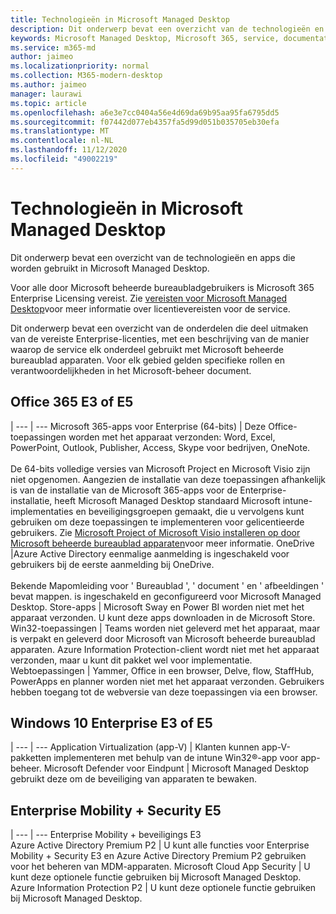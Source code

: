 ```yaml
---
title: Technologieën in Microsoft Managed Desktop
description: Dit onderwerp bevat een overzicht van de technologieën en apps die worden gebruikt in Microsoft Managed Desktop.
keywords: Microsoft Managed Desktop, Microsoft 365, service, documentatie
ms.service: m365-md
author: jaimeo
ms.localizationpriority: normal
ms.collection: M365-modern-desktop
ms.author: jaimeo
manager: laurawi
ms.topic: article
ms.openlocfilehash: a6e3e7cc0404a56e4d69da69b95aa95fa6795dd5
ms.sourcegitcommit: f07442d077eb4357fa5d99d051b035705eb30efa
ms.translationtype: MT
ms.contentlocale: nl-NL
ms.lasthandoff: 11/12/2020
ms.locfileid: "49002219"
---
```

# <a name="microsoft-managed-desktop-technologies"></a>Technologieën in Microsoft Managed Desktop

Dit onderwerp bevat een overzicht van de technologieën en apps die worden gebruikt in Microsoft Managed Desktop.

<!-- Microsoft 365 E5; Device as a Service -->
<!-- in O365 table, standard suite, removed this sentence "Please see the Installation of Project/Visio 64bit Click to Run Addendum for important deployment instructions. -->

Voor alle door Microsoft beheerde bureaubladgebruikers is Microsoft 365 Enterprise Licensing vereist. Zie [vereisten voor Microsoft Managed Desktop](../get-ready/prerequisites.md)voor meer informatie over licentievereisten voor de service.

Dit onderwerp bevat een overzicht van de onderdelen die deel uitmaken van de vereiste Enterprise-licenties, met een beschrijving van de manier waarop de service elk onderdeel gebruikt met Microsoft beheerde bureaublad apparaten. Voor elk gebied gelden specifieke rollen en verantwoordelijkheden in het Microsoft-beheer document. 

## <a name="office-365-e3-or-e5"></a>Office 365 E3 of E5
 |
 --- | ---
Microsoft 365-apps voor Enterprise (64-bits) | Deze Office-toepassingen worden met het apparaat verzonden: Word, Excel, PowerPoint, Outlook, Publisher, Access, Skype voor bedrijven, OneNote.<br><br>De 64-bits volledige versies van Microsoft Project en Microsoft Visio zijn niet opgenomen. Aangezien de installatie van deze toepassingen afhankelijk is van de installatie van de Microsoft 365-apps voor de Enterprise-installatie, heeft Microsoft Managed Desktop standaard Microsoft intune-implementaties en beveiligingsgroepen gemaakt, die u vervolgens kunt gebruiken om deze toepassingen te implementeren voor gelicentieerde gebruikers. Zie [Microsoft Project of Microsoft Visio installeren op door Microsoft beheerde bureaublad apparaten](../get-started/project-visio.md)voor meer informatie.
OneDrive |Azure Active Directory eenmalige aanmelding is ingeschakeld voor gebruikers bij de eerste aanmelding bij OneDrive.<br><br>Bekende Mapomleiding voor ' Bureaublad ', ' document ' en ' afbeeldingen ' bevat mappen. is ingeschakeld en geconfigureerd voor Microsoft Managed Desktop.
Store-apps |    Microsoft Sway en Power BI worden niet met het apparaat verzonden. U kunt deze apps downloaden in de Microsoft Store.
Win32-toepassingen |    Teams worden niet geleverd met het apparaat, maar is verpakt en geleverd door Microsoft van Microsoft beheerde bureaublad apparaten. Azure Information Protection-client wordt niet met het apparaat verzonden, maar u kunt dit pakket wel voor implementatie.
Webtoepassingen |  Yammer, Office in een browser, Delve, flow, StaffHub, PowerApps en planner worden niet met het apparaat verzonden. Gebruikers hebben toegang tot de webversie van deze toepassingen via een browser.


## <a name="windows-10-enterprise-e3-or-e5"></a>Windows 10 Enterprise E3 of E5

 |
 --- | ---
Application Virtualization (app-V) |    Klanten kunnen app-V-pakketten implementeren met behulp van de intune Win32®-app voor app-beheer.
Microsoft Defender voor Eindpunt  |    Microsoft Managed Desktop gebruikt deze om de beveiliging van apparaten te bewaken. 

## <a name="enterprise-mobility--security-e5"></a>Enterprise Mobility + Security E5

 |
 --- | ---
Enterprise Mobility + beveiligings E3<br>Azure Active Directory Premium P2 |    U kunt alle functies voor Enterprise Mobility + Security E3 en Azure Active Directory Premium P2 gebruiken voor het beheren van MDM-apparaten.
Microsoft Cloud App Security |  U kunt deze optionele functie gebruiken bij Microsoft Managed Desktop.
Azure Information Protection P2  | U kunt deze optionele functie gebruiken bij Microsoft Managed Desktop.
